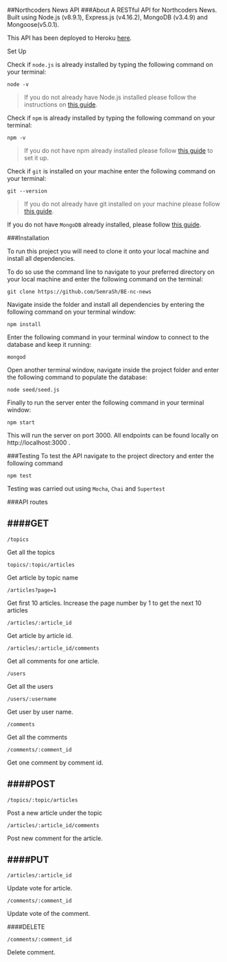##Northcoders News API
###About
A RESTful API for Northcoders News. Built using Node.js (v8.9.1), Express.js (v4.16.2), MongoDB (v3.4.9) and Mongoose(v5.0.1).
 
This API has been deployed to Heroku [here](https://nc--news.herokuapp.com/).

Set Up

Check if `node.js` is already installed by typing the following command on your terminal:
```
node -v
```

> If you do not already have Node.js installed please follow the instructions on [this guide](https://nodejs.org/en/download/package-manager/).

Check if `npm` is already installed by typing the following command on your terminal:
```
npm -v
```
>If you do not have npm already installed please follow [this guide](https://www.npmjs.com/get-npm) to set it up.

Check if `git` is installed on your machine enter the following command on your terminal:
```
git --version
```
>If you do not already have git installed on your machine please follow [this guide](https://git-scm.com/).

If you do not have `MongoDB` already installed, please follow [this guide](https://docs.mongodb.com/manual/installation/).


###Installation

To run this project you will need to clone it onto your local machine and install all dependencies.

To do so use the command line to navigate to your preferred directory on your local machine and enter the following command on the terminal:
```
git clone https://github.com/SemraSh/BE-nc-news
```
Navigate inside the folder and install all dependencies by entering the following command on your terminal window:
```
npm install
```
Enter the following command in your terminal window to connect to the database and keep it running:
```
mongod
```
Open another terminal window, navigate inside the project folder and enter the following command to populate the database:
```
node seed/seed.js
```
Finally to run the server enter the following command in your terminal window:
```
npm start
```
This will run the server on port 3000. All endpoints can be found locally on http://localhost:3000 .

###Testing
To test the API navigate to the project directory and enter the following command
```
npm test
```
Testing was carried out using `Mocha`, `Chai` and `Supertest`

###API routes

####GET
------
```
/topics
```
Get all the topics

```
topics/:topic/articles
```
Get article by topic name

```
/articles?page=1
```
Get first 10 articles. Increase the page number by 1 to get the next 10 articles

```
/articles/:article_id
```
Get article by article id.

```
/articles/:article_id/comments
```
Get all comments for one article.

```
/users
```
Get all the users

```
/users/:username
```
Get user by user name.

```
/comments
```
Get all the comments

```
/comments/:comment_id
```
Get one comment by comment id.


####POST
--------
```
/topics/:topic/articles
```
Post a new article under the topic

```
/articles/:article_id/comments
```
Post new comment for the article.


####PUT
-------
```
/articles/:article_id
```
Update vote for article.

```
/comments/:comment_id
```
Update vote of the comment.


####DELETE
```
/comments/:comment_id
```
Delete comment.

